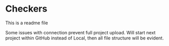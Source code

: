# Checkers
This is a readme file

Some issues with connection prevent full project upload. 
Will start next project within GitHub instead of Local, then all file structure will be evident.
